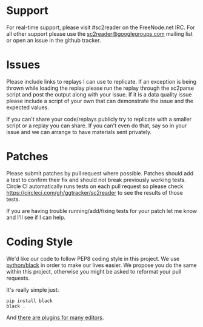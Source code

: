 Support
=========

For real-time support, please visit #sc2reader on the FreeNode.net IRC. For all other support please use the sc2reader@googlegroups.com mailing list or open an issue in the github tracker.

Issues
=========

Please include links to replays I can use to replicate. If an exception is being thrown while loading the replay please run the replay through the sc2parse script and post the output along with your issue. If it is a data quality issue please include a script of your own that can demonstrate the issue and the expected values.

If you can't share your code/replays publicly try to replicate with a smaller script or a replay you can share. If you can't even do that, say so in your issue and we can arrange to have materials sent privately.


Patches
=========

Please submit patches by pull request where possible. Patches should add a test to confirm their fix and should not break previously working tests.   Circle CI automatically runs tests on each pull request so please check https://circleci.com/gh/ggtracker/sc2reader to see the results of those tests.

If you are having trouble running/add/fixing tests for your patch let me know and I'll see if I can help.


Coding Style
==============

We'd like our code to follow PEP8 coding style in this project.
We use [python/black](https://github.com/python/black) in order to make our lives easier.
We propose you do the same within this project, otherwise you might be asked to
reformat your pull requests.

It's really simple just:

    pip install black
    black .

And [there are plugins for many editors](https://black.readthedocs.io/en/stable/editor_integration.html).
